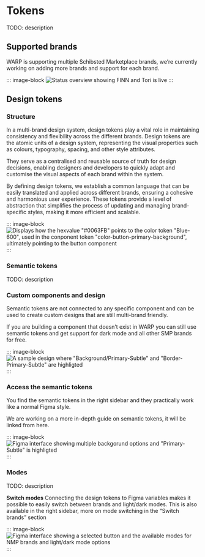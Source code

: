 # Tokens
TODO: description

## Supported brands
WARP is supporting multiple Schibsted Marketplace brands, we’re currently working on adding more brands and support for each brand.

::: image-block
![Status overview showing FINN and Tori is live](/images/foundations/supported-brands.png)
:::

## Design tokens

### Structure
In a multi-brand design system, design tokens play a vital role in maintaining consistency and flexibility across the different brands. Design tokens are the atomic units of a design system, representing the visual properties such as colours, typography, spacing, and other style attributes.

They serve as a centralised and reusable source of truth for design decisions, enabling designers and developers to quickly adapt and customise the visual aspects of each brand within the system.

By defining design tokens, we establish a common language that can be easily translated and applied across different brands, ensuring a cohesive and harmonious user experience. These tokens provide a level of abstraction that simplifies the process of updating and managing brand-specific styles, making it more efficient and scalable.

::: image-block
![Displays how the hexvalue "#0063FB" points to the color token "Blue-600", used in the conponent token "color-button-primary-background", ultimately pointing to the button component](/images/foundations/design-token-structure.png)
:::

### Semantic tokens
TODO: description

### Custom components and design
Semantic tokens are not connected to any specific component and can be used to create custom designs that are still multi-brand friendly.

If you are building a component that doesn’t exist in WARP you can still use semantic tokens and get support for dark mode and all other SMP brands for free.

::: image-block
![A sample design where "Background/Primary-Subtle" and "Border-Primary-Subtle" are highligted](/images/foundations/custom-components-and-design.png)
:::

### Access the semantic tokens
You find the semantic tokens in the right sidebar and they practically work like a normal Figma style.

We are working on a more in-depth guide on semantic tokens, it will be linked from here.

::: image-block
![Figma interface showing multiple backgorund options and "Primary-Subtle" is highligted](/images/foundations/access-the-semantic-tokens.png)
:::

### Modes
TODO: description

**Switch modes**
Connecting the design tokens to Figma variables makes it possible to easily switch between brands and light/dark modes. This is also available in the right sidebar, more on mode switching in the “Switch brands” section

::: image-block
![Figma interface showing a selected button and the available modes for NMP brands and light/dark mode options](/images/foundations/switch-modes.png)
:::